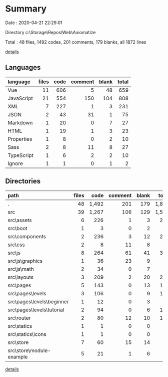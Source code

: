 # Summary

Date : 2020-04-21 22:29:01

Directory c:\Storage\Repos\Web\Axiomatize

Total : 48 files,  1492 codes, 201 comments, 179 blanks, all 1872 lines

[details](details.md)

## Languages
| language | files | code | comment | blank | total |
| :--- | ---: | ---: | ---: | ---: | ---: |
| Vue | 11 | 606 | 5 | 48 | 659 |
| JavaScript | 21 | 554 | 150 | 104 | 808 |
| XML | 7 | 227 | 1 | 3 | 231 |
| JSON | 2 | 43 | 31 | 1 | 75 |
| Markdown | 1 | 20 | 0 | 7 | 27 |
| HTML | 1 | 19 | 1 | 3 | 23 |
| Properties | 1 | 8 | 0 | 2 | 10 |
| Sass | 2 | 8 | 11 | 8 | 27 |
| TypeScript | 1 | 6 | 2 | 2 | 10 |
| Ignore | 1 | 1 | 0 | 1 | 2 |

## Directories
| path | files | code | comment | blank | total |
| :--- | ---: | ---: | ---: | ---: | ---: |
| . | 48 | 1,492 | 201 | 179 | 1,872 |
| src | 39 | 1,267 | 106 | 129 | 1,502 |
| src\assets | 6 | 226 | 1 | 3 | 230 |
| src\boot | 1 | 3 | 0 | 2 | 5 |
| src\components | 2 | 236 | 3 | 12 | 251 |
| src\css | 2 | 8 | 11 | 8 | 27 |
| src\js | 8 | 264 | 61 | 41 | 366 |
| src\js\graphics | 1 | 36 | 23 | 9 | 68 |
| src\js\math | 2 | 34 | 0 | 7 | 41 |
| src\layouts | 3 | 209 | 2 | 20 | 231 |
| src\pages | 5 | 143 | 0 | 13 | 156 |
| src\pages\levels | 3 | 106 | 0 | 9 | 115 |
| src\pages\levels\beginner | 1 | 12 | 0 | 3 | 15 |
| src\pages\levels\tutorial | 2 | 94 | 0 | 6 | 100 |
| src\router | 2 | 80 | 12 | 10 | 102 |
| src\statics | 1 | 1 | 0 | 0 | 1 |
| src\statics\icons | 1 | 1 | 0 | 0 | 1 |
| src\store | 7 | 60 | 15 | 14 | 89 |
| src\store\module-example | 5 | 21 | 1 | 6 | 28 |

[details](details.md)